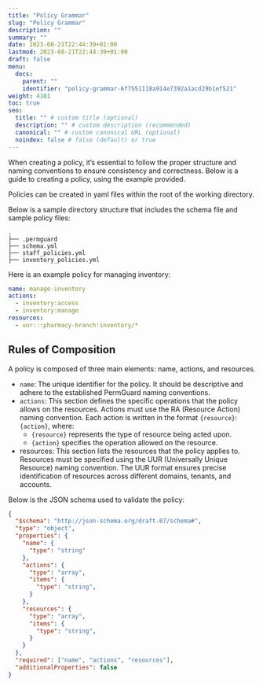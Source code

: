 ```yaml
---
title: "Policy Grammar"
slug: "Policy Grammar"
description: ""
summary: ""
date: 2023-08-21T22:44:39+01:00
lastmod: 2023-08-21T22:44:39+01:00
draft: false
menu:
  docs:
    parent: ""
    identifier: "policy-grammar-6f7551118a914e7392a1acd29b1ef521"
weight: 4101
toc: true
seo:
  title: "" # custom title (optional)
  description: "" # custom description (recommended)
  canonical: "" # custom canonical URL (optional)
  noindex: false # false (default) or true
---
```


When creating a policy, it’s essential to follow the proper structure and naming conventions to ensure consistency and correctness. Below is a guide to creating a policy, using the example provided.

Policies can be created in yaml files within the root of the working directory.

Below is a sample directory structure that includes the schema file and sample policy files:

```plaintext
.
├── .permguard
├── schema.yml
├── staff_policies.yml
├── inventory_policies.yml
```

Here is an example policy for managing inventory:

```yaml
name: manage-inventory
actions:
  - inventory:access
  - inventory:manage
resources:
  - uur:::pharmacy-branch:inventory/*
```

## Rules of Composition

A policy is composed of three main elements: name, actions, and resources.

- `name`: The unique identifier for the policy. It should be descriptive and adhere to the established PermGuard naming conventions.
- `actions`: This section defines the specific operations that the policy allows on the resources. Actions must use the RA (Resource Action) naming convention. Each action is written in the format `{resource}`:``{action}``, where:
  - `{resource}` represents the type of resource being acted upon.
  - ``{action}`` specifies the operation allowed on the resource.
- resources: This section lists the resources that the policy applies to. Resources must be specified using the UUR (Universally Unique Resource) naming convention. The UUR format ensures precise identification of resources across different domains, tenants, and accounts.

Below is the JSON schema used to validate the policy:

```json
{
  "$schema": "http://json-schema.org/draft-07/schema#",
  "type": "object",
  "properties": {
    "name": {
      "type": "string"
    },
    "actions": {
      "type": "array",
      "items": {
        "type": "string",
      }
    },
    "resources": {
      "type": "array",
      "items": {
        "type": "string",
      }
    }
  },
  "required": ["name", "actions", "resources"],
  "additionalProperties": false
}
```
